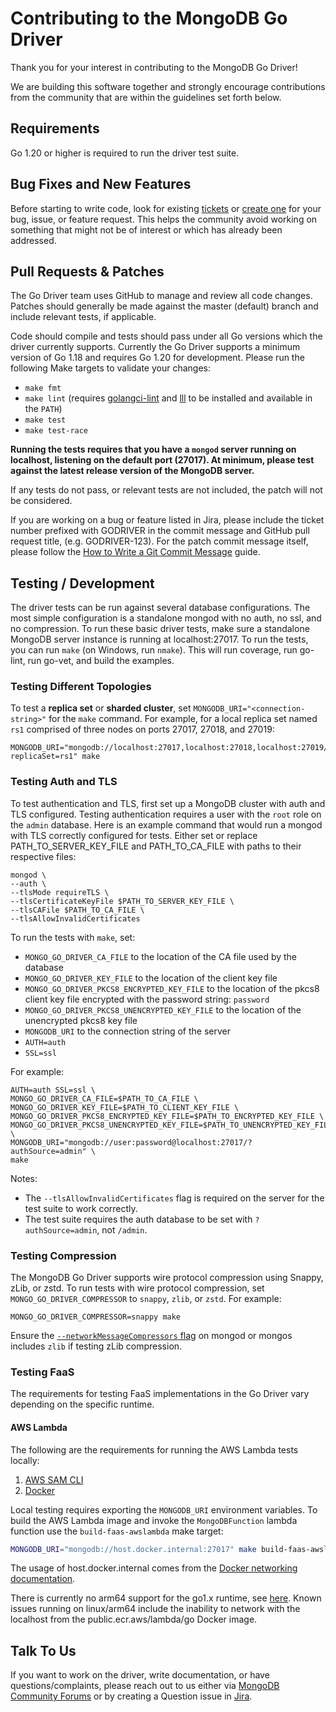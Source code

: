 # Contributing to the MongoDB Go Driver

Thank you for your interest in contributing to the MongoDB Go Driver!

We are building this software together and strongly encourage contributions from the community that are within the guidelines set forth below.

## Requirements

Go 1.20 or higher is required to run the driver test suite.

## Bug Fixes and New Features

Before starting to write code, look for existing [tickets](https://jira.mongodb.org/browse/GODRIVER) or [create one](https://jira.mongodb.org/secure/CreateIssue!default.jspa) for your bug, issue, or feature request. This helps the community avoid working on something that might not be of interest or which has already been addressed.

## Pull Requests & Patches

The Go Driver team uses GitHub to manage and review all code changes. Patches should generally be made against the master (default) branch and include relevant tests, if
applicable.

Code should compile and tests should pass under all Go versions which the driver currently supports. Currently the Go Driver supports a minimum version of Go 1.18 and requires Go 1.20 for development. Please run the following Make targets to validate your changes:
- `make fmt`
- `make lint` (requires [golangci-lint](https://github.com/golangci/golangci-lint) and [lll](https://github.com/walle/lll) to be installed and available in the `PATH`)
- `make test`
- `make test-race`

**Running the tests requires that you have a `mongod` server running on localhost, listening on the default port (27017). At minimum, please test against the latest release version of the MongoDB server.**

If any tests do not pass, or relevant tests are not included, the patch will not be considered.

If you are working on a bug or feature listed in Jira, please include the ticket number prefixed with GODRIVER in the commit message and GitHub pull request title, (e.g. GODRIVER-123). For the patch commit message itself, please follow the [How to Write a Git Commit Message](https://chris.beams.io/posts/git-commit/) guide.

## Testing / Development

The driver tests can be run against several database configurations. The most simple configuration is a standalone mongod with no auth, no ssl, and no compression. To run these basic driver tests, make sure a standalone MongoDB server instance is running at localhost:27017. To run the tests, you can run `make` (on Windows, run `nmake`). This will run coverage, run go-lint, run go-vet, and build the examples.

### Testing Different Topologies

To test a **replica set** or **sharded cluster**, set `MONGODB_URI="<connection-string>"` for the `make` command.
For example, for a local replica set named `rs1` comprised of three nodes on ports 27017, 27018, and 27019:

```
MONGODB_URI="mongodb://localhost:27017,localhost:27018,localhost:27019/?replicaSet=rs1" make
```

### Testing Auth and TLS

To test authentication and TLS, first set up a MongoDB cluster with auth and TLS configured. Testing authentication requires a user with the `root` role on the `admin` database. Here is an example command that would run a mongod with TLS correctly configured for tests. Either set or replace PATH_TO_SERVER_KEY_FILE and PATH_TO_CA_FILE with paths to their respective files:

```
mongod \
--auth \
--tlsMode requireTLS \
--tlsCertificateKeyFile $PATH_TO_SERVER_KEY_FILE \
--tlsCAFile $PATH_TO_CA_FILE \
--tlsAllowInvalidCertificates
```

To run the tests with `make`, set:
- `MONGO_GO_DRIVER_CA_FILE` to the location of the CA file used by the database
- `MONGO_GO_DRIVER_KEY_FILE` to the location of the client key file
- `MONGO_GO_DRIVER_PKCS8_ENCRYPTED_KEY_FILE` to the location of the pkcs8 client key file encrypted with the password string: `password`
- `MONGO_GO_DRIVER_PKCS8_UNENCRYPTED_KEY_FILE` to the location of the unencrypted pkcs8 key file
- `MONGODB_URI` to the connection string of the server
- `AUTH=auth`
- `SSL=ssl`

For example:

```
AUTH=auth SSL=ssl \
MONGO_GO_DRIVER_CA_FILE=$PATH_TO_CA_FILE \
MONGO_GO_DRIVER_KEY_FILE=$PATH_TO_CLIENT_KEY_FILE \
MONGO_GO_DRIVER_PKCS8_ENCRYPTED_KEY_FILE=$PATH_TO_ENCRYPTED_KEY_FILE \
MONGO_GO_DRIVER_PKCS8_UNENCRYPTED_KEY_FILE=$PATH_TO_UNENCRYPTED_KEY_FILE \
MONGODB_URI="mongodb://user:password@localhost:27017/?authSource=admin" \
make
```

Notes:
- The `--tlsAllowInvalidCertificates` flag is required on the server for the test suite to work correctly.
- The test suite requires the auth database to be set with `?authSource=admin`, not `/admin`.

### Testing Compression

The MongoDB Go Driver supports wire protocol compression using Snappy, zLib, or zstd. To run tests with wire protocol compression, set `MONGO_GO_DRIVER_COMPRESSOR` to `snappy`, `zlib`, or `zstd`.  For example:

```
MONGO_GO_DRIVER_COMPRESSOR=snappy make
```

Ensure the [`--networkMessageCompressors` flag](https://www.mongodb.com/docs/manual/reference/program/mongod/#cmdoption-mongod-networkmessagecompressors) on mongod or mongos includes `zlib` if testing zLib compression.

### Testing FaaS

The requirements for testing FaaS implementations in the Go Driver vary depending on the specific runtime.

#### AWS Lambda

The following are the requirements for running the AWS Lambda tests locally:

1. [AWS SAM CLI](https://docs.aws.amazon.com/serverless-application-model/latest/developerguide/install-sam-cli.html)
2. [Docker](https://www.docker.com/products/docker-desktop/)

Local testing requires exporting the `MONGODB_URI` environment variables. To build the AWS Lambda image and invoke the `MongoDBFunction` lambda function use the `build-faas-awslambda` make target:

```bash
MONGODB_URI="mongodb://host.docker.internal:27017" make build-faas-awslambda
```

The usage of host.docker.internal comes from the [Docker networking documentation](https://docs.docker.com/desktop/networking/#i-want-to-connect-from-a-container-to-a-service-on-the-host).

There is currently no arm64 support for the go1.x runtime, see [here](https://docs.aws.amazon.com/lambda/latest/dg/lambda-runtimes.html). Known issues running on linux/arm64 include the inability to network with the localhost from the public.ecr.aws/lambda/go Docker image.

## Talk To Us

If you want to work on the driver, write documentation, or have questions/complaints, please reach out to us either via [MongoDB Community Forums](https://community.mongodb.com/tags/c/drivers-odms-connectors/7/go-driver) or by creating a Question issue in [Jira](https://jira.mongodb.org/secure/CreateIssue!default.jspa).
